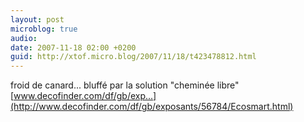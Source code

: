 ```yaml
---
layout: post
microblog: true
audio: 
date: 2007-11-18 02:00 +0200
guid: http://xtof.micro.blog/2007/11/18/t423478812.html
---
```

froid de canard... bluffé par la solution "cheminée libre" [www.decofinder.com/df/gb/exp...](http://www.decofinder.com/df/gb/exposants/56784/Ecosmart.html)
